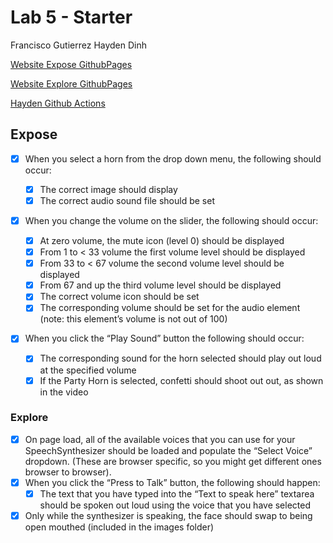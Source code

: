 # Lab 5 - Starter
Francisco Gutierrez
Hayden Dinh

[Website Expose GithubPages](https://illusivealdebaran.github.io/Lab5_Starter/expose.html)

[Website Explore GithubPages](https://illusivealdebaran.github.io/Lab5_Starter/explore.html)

[Hayden Github Actions](https://github.com/hpdinh/introduction-to-github.git)

## Expose
 - [X] When you select a horn from the drop down menu, the following should occur:

    - [X] The correct image should display
    - [X] The correct audio sound file should be set

- [X] When you change the volume on the slider, the following should occur:

    - [X] At zero volume, the mute icon (level 0) should be displayed
    - [X] From 1 to < 33 volume the first volume level should be displayed
    - [X] From 33 to < 67 volume the second volume level should be displayed
    - [X] From 67 and up the third volume level should be displayed
    - [X] The correct volume icon should be set
    - [X] The corresponding volume should be set for the audio element (note: this element’s volume is not out of 100)
- [X] When you click the “Play Sound” button the following should occur:

    - [X] The corresponding sound for the horn selected should play out loud at the specified volume
    - [X] If the Party Horn is selected, confetti should shoot out out, as shown in the video

### Explore

- [X] On page load, all of the available voices that you can use for your SpeechSynthesizer should be loaded and populate the “Select Voice” dropdown. (These are browser specific, so you might get different ones browser to browser).
- [X] When you click the “Press to Talk” button, the following should happen:
    - [X] The text that you have typed into the “Text to speak here” textarea should be spoken out loud using the voice that you have selected

- [X] Only while the synthesizer is speaking, the face should swap to being open mouthed (included in the images folder)
